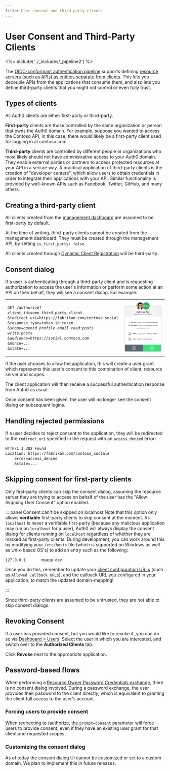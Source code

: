 ```yaml
---
title: User consent and third-party clients
---
```


# User Consent and Third-Party Clients

<%= include('../_includes/_pipeline2') %>

The [OIDC-conformant authentication pipeline](/api-auth/tutorials/adoption) supports defining [resource servers (such as APIs) as entities separate from clients](/api-auth/tutorials/adoption/api-tokens).
This lets you decouple APIs from the applications that consume them, and also lets you define third-party clients that you might not control or even fully trust.

## Types of clients

All Auth0 clients are either first-party or third-party.

**First-party** clients are those controlled by the same organization or person that owns the Auth0 domain.
For example, suppose you wanted to access the Contoso API; in this case, there would likely be a first-party client used for logging in at contoso.com.

**Third-party** clients are controlled by different people or organizations who most likely should not have administrative access to your Auth0 domain.
They enable external parties or partners to access protected resources at your API in a secure way.
A practical application of third-party clients is the creation of "developer centers", which allow users to obtain credentials in order to integrate their applications with your API.
Similar functionality is provided by well-known APIs such as Facebook, Twitter, GitHub, and many others.

## Creating a third-party client

All clients created from the [management dashboard](${manage_url}/#/clients) are assumed to be first-party by default.

At the time of writing, third-party clients cannot be created from the management dashboard.
They must be created through the management API, by setting `is_first_party: false`.

All clients created through [Dynamic Client Registration](/api-auth/dynamic-client-registration) will be third-party.

## Consent dialog

If a user is authenticating through a third-party client and is requesting authorization to access the user's information or perform some action at an API on their behalf, they will see a consent dialog.
For example:

<table>
  <tbody>
    <tr>
        <td>
<pre><code>GET /authorize?
client_id=some_third_party_client
&redirect_uri=https://fabrikam.com/contoso_social
&response_type=token id_token
&<em>scope=openid profile email read:posts write:posts</em>
&<em>audience=https://social.contoso.com</em>
&nonce=...
&state=...
</code></pre>
        </td>
        <td>
        <img alt="Auth0 consent dialog - Fabrikam Client for Contoso is requesting access to your account" src="/media/articles/hosted-pages/consent-dialog.png">
        </td>
    </tr>
  </tbody>
</table>

If the user chooses to allow the application, this will create a user grant which represents this user's consent to this combination of client, resource server and scopes.

The client application will then receive a successful authentication response from Auth0 as usual.

Once consent has been given, the user will no longer see the consent dialog on subsequent logins.

## Handling rejected permissions

If a user decides to reject consent to the application, they will be redirected to the `redirect_uri` specified in the request with an `access_denied` error:

```
HTTP/1.1 302 Found
Location: https://fabrikam.com/contoso_social#
    error=access_denied
    &state=...
```

## Skipping consent for first-party clients

Only first-party clients can skip the consent dialog, assuming the resource server they are trying to access on behalf of the user has the "Allow Skipping User Consent" option enabled.

::: panel Consent can't be skipped on localhost
Note that this option only allows __verifiable__ first-party clients to skip consent at the moment. As `localhost` is never a verifiable first-party (because any malicious application may run on `localhost` for a user), Auth0 will always display the consent dialog for clients running on `localhost` regardless of whether they are marked as first-party clients. During development, you can work around this by modifying your `/etc/hosts` file (which is supported on Windows as well as Unix-based OS's) to add an entry such as the following:

```
127.0.0.1       myapp.dev
```

Once you do this, remember to update your [client configuration URLs](/clients#client-settings) (such as `Allowed Callback URLs`), and the callback URL you configured in your application, to match the updated domain-mapping!

:::

Since third-party clients are assumed to be untrusted, they are not able to skip consent dialogs.

## Revoking Consent

If a user has provided consent, but you would like to revoke it, you can do so via [Dashboard > Users](${manage_url}). Select the user in which you are interested, and switch over to the **Authorized Clients** tab.

Click **Revoke** next to the appropriate application.

## Password-based flows

When performing a [Resource Owner Password Credentials exchange](/api-auth/grant/password), there is no consent dialog involved.
During a password exchange, the user provides their password to the client directly, which is equivalent to granting the client full access to the user's account.

### Forcing users to provide consent

When redirecting to /authorize, the `prompt=consent` parameter will force users to provide consent, even if they have an existing user grant for that client and requested scopes.

### Customizing the consent dialog

As of today the consent dialog UI cannot be customized or set to a custom domain.
We plan to implement this in future releases.
